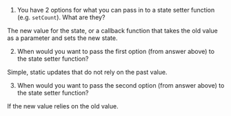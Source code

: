 1. You have 2 options for what you can pass in to a
   state setter function (e.g. `setCount`). What are they?

The new value for the state, or a callback function that takes the old value as a parameter and sets the new state.

2. When would you want to pass the first option (from answer
   above) to the state setter function?

Simple, static updates that do not rely on the past value.

3. When would you want to pass the second option (from answer
   above) to the state setter function?

If the new value relies on the old value.
